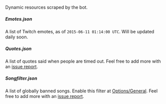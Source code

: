 Dynamic resources scraped by the bot.

##### Emotes.json
A list of Twitch emotes, as of `2015-06-11 01:14:00 UTC`. Will be updated daily soon.

##### Quotes.json
A list of quotes said when people are timed out. Feel free to add more with an [issue report](//github.com/NerdBotTV/Resources/issues/new).

##### Songfilter.json
A list of globally banned songs. Enable this filter at [Options/General](//nerdbot.tv/options/general). Feel free to add more with an [issue report](//github.com/NerdBotTV/Resources/issues/new).
